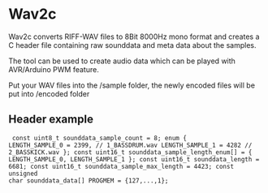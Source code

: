 # Wav2c

Wav2c converts RIFF-WAV files to 8Bit 8000Hz mono format and creates a C header file containing raw sounddata
and meta data about the samples.
  
The tool can be used to create audio data which can be played with AVR/Arduino PWM feature.  
  
Put your WAV files into the /sample folder, the newly encoded files will be put into /encoded folder


## Header example

<code><pre>
const uint8_t sounddata_sample_count = 8;
enum {
	LENGTH_SAMPLE_0 = 2399,	// 1_BASSDRUM.wav
	LENGTH_SAMPLE_1 = 4282	// 2_BASSKICK.wav
};
const uint16_t sounddata_sample_length_enum[] = {
	LENGTH_SAMPLE_0,
	LENGTH_SAMPLE_1
};
const uint16_t sounddata_length = 6681;
const uint16_t sounddata_sample_max_length = 4423;
const unsigned char sounddata_data[] PROGMEM = {127,...,1};
</pre></code>
